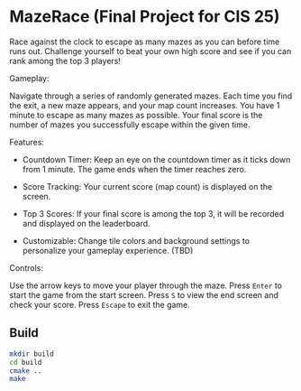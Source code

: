 # MazeRace (Final Project for CIS 25)

Race against the clock to escape as many mazes as you can before time runs out. Challenge yourself to beat your own high score and see if you can rank among the top 3 players!

Gameplay:

Navigate through a series of randomly generated mazes.
Each time you find the exit, a new maze appears, and your map count increases.
You have 1 minute to escape as many mazes as possible.
Your final score is the number of mazes you successfully escape within the given time.

Features:

- Countdown Timer: Keep an eye on the countdown timer as it ticks down from 1 minute. The game ends when the timer reaches zero.
- Score Tracking: Your current score (map count) is displayed on the screen.

- Top 3 Scores: If your final score is among the top 3, it will be recorded and displayed on the leaderboard.

- Customizable: Change tile colors and background settings to personalize your gameplay experience. (TBD)

Controls:

Use the arrow keys to move your player through the maze.
Press `Enter` to start the game from the start screen.
Press `S` to view the end screen and check your score.
Press `Escape` to exit the game.


## Build
```bash
mkdir build
cd build
cmake ..
make
```

